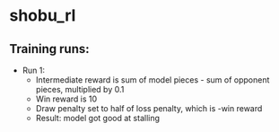 # shobu_rl
## Training runs:
- Run 1:
    - Intermediate reward is sum of model pieces - sum of opponent pieces, multiplied by 0.1
    - Win reward is 10
    - Draw penalty set to half of loss penalty, which is -win reward
    - Result: model got good at stalling